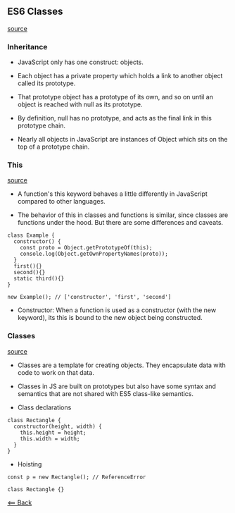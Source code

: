 ## ES6 Classes

[source](https://developer.mozilla.org/en-US/docs/Web/JavaScript/Inheritance_and_the_prototype_chain)
### Inheritance

- JavaScript only has one construct: objects. 

- Each object has a private property which holds a link to another object called its prototype. 

- That prototype object has a prototype of its own, and so on until an object is reached with null as its prototype. 

- By definition, null has no prototype, and acts as the final link in this prototype chain.

- Nearly all objects in JavaScript are instances of Object which sits on the top of a prototype chain.

### This
[source](https://developer.mozilla.org/en-US/docs/Web/JavaScript/Reference/Operators/this)

- A function's this keyword behaves a little differently in JavaScript compared to other languages. 

- The behavior of this in classes and functions is similar, since classes are functions under the hood. But there are some differences and caveats.

```
class Example {
  constructor() {
    const proto = Object.getPrototypeOf(this);
    console.log(Object.getOwnPropertyNames(proto));
  }
  first(){}
  second(){}
  static third(){}
}

new Example(); // ['constructor', 'first', 'second']
```
- Constructor: When a function is used as a constructor (with the new keyword), its this is bound to the new object being constructed.

### Classes
[source](https://developer.mozilla.org/en-US/docs/Web/JavaScript/Reference/Classes)

- Classes are a template for creating objects. They encapsulate data with code to work on that data. 
- Classes in JS are built on prototypes but also have some syntax and semantics that are not shared with ES5 class-like semantics.

- Class declarations

```
class Rectangle {
  constructor(height, width) {
    this.height = height;
    this.width = width;
  }
}
```
- Hoisting

```
const p = new Rectangle(); // ReferenceError

class Rectangle {}
```

[<== Back](README.md)
